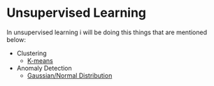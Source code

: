 # Unsupervised Learning

In unsupervised learning i will be doing this things that are mentioned below:

- Clustering
    - [K-means](k-means/notebooks/k-means.ipynb)
- Anomaly Detection
    - [Gaussian/Normal Distribution](anomaly_detection/notebooks/anomaly.ipynb)

